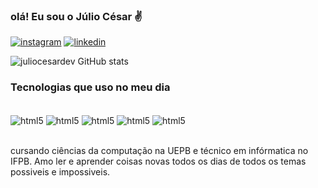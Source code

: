 
### olá! Eu sou o Júlio César ✌️

[![instagram](https://img.shields.io/badge/Instagram-E4405F?style=for-the-badge&logo=instagram&logoColor=white)](https://https://www.instagram.com/julius_caesar.mkv/)
[![linkedin](https://img.shields.io/badge/LinkedIn-0077B5?style=for-the-badge&logo=linkedin&logoColor=white)](https://www.linkedin.com/in/julio-cesar-113131205/)

![juliocesardev GitHub stats](https://github-readme-stats.vercel.app/api?username=juliocesardev&show_icons=true&theme=tokyonight)

### Tecnologias que uso no meu dia

<div style="display: incline_block"><br/>
    <img align="center" alt=html5 src="https://img.shields.io/badge/HTML5-E34F26?style=for-the-badge&logo=html5&logoColor=white" />
    <img align="center" alt=html5 src="https://img.shields.io/badge/Python-14354C?style=for-the-badge&logo=python&logoColor=white" />
    <img align="center" alt=html5 src="https://img.shields.io/badge/Microsoft_Office-D83B01?style=for-the-badge&logo=microsoft-office&logoColor=white" />
     <img align="center" alt=html5 src="https://img.shields.io/badge/JavaScript-F7DF1E?style=for-the-badge&logo=javascript&logoColor=black" />
      <img align="center" alt=html5 src="https://img.shields.io/badge/Node.js-43853D?style=for-the-badge&logo=node.js&logoColor=white" />
<div><br/>

cursando ciências da computação na UEPB e técnico em infórmatica no IFPB. Amo ler e aprender coisas novas todos os dias de todos os temas possiveis e impossiveis.

 

